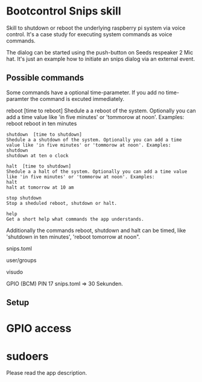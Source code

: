 # Bootcontrol  Snips skill

Skill to shutdown or reboot the underlying raspberry pi system via voice control.
It's a case study for executing system commands as voice commands.

The dialog can be started using the push-button on Seeds respeaker 2 Mic hat.
It's just an example how to initiate an snips dialog via an external event.


## Possible commands
Some commands have a optional time-parameter. If you add no time-paramter the command is excuted immediately.


   reboot [time to reboot]
       Shedule a a reboot of the system. Optionally you can add a time value like 'in five minutes' or 'tommorow at noon'.
       Examples:
       reboot
       reboot in ten minutes

```
shutdown  [time to shutdown]
Shedule a a shutdown of the system. Optionally you can add a time value like 'in five minutes' or 'tommorow at noon'. Examples:
shutdown
shutdown at ten o clock
```
```
halt  [time to shutdown]
Shedule a a halt of the system. Optionally you can add a time value like 'in five minutes' or 'tommorow at noon'. Examples:
halt
halt at tomorrow at 10 am
```
```
stop shutdown
Stop a sheduled reboot, shutdown or halt.
```
```
help
Get a short help what commands the app understands.
```


Additionally the commands reboot, shutdown and halt can be timed, like 'shutdown in ten minutes', 'reboot tomorrow at noon".


snips.toml

user/groups

visudo

GPIO (BCM) PIN 17
snips.toml => 30 Sekunden.

## Setup

# GPIO access
# sudoers

Please read the app description.
